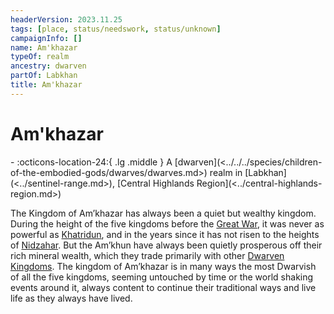 ```yaml
---
headerVersion: 2023.11.25
tags: [place, status/needswork, status/unknown]
campaignInfo: []
name: Am'khazar
typeOf: realm
ancestry: dwarven
partOf: Labkhan
title: Am'khazar
---
```


# Am'khazar
<div class="grid cards ext-narrow-margin ext-one-column" markdown>
-    :octicons-location-24:{ .lg .middle } A [dwarven](<../../../species/children-of-the-embodied-gods/dwarves/dwarves.md>) realm in [Labkhan](<../sentinel-range.md>), [Central Highlands Region](<../central-highlands-region.md>)  
</div>


The Kingdom of Am’khazar has always been a quiet but wealthy kingdom. During the height of the five kingdoms before the [Great War](<../../../events/1500s/great-war.md>), it was never as powerful as [Khatridun](<./khatridun.md>), and in the years since it has not risen to the heights of [Nidzahar](<./nidzahar.md>). But the Am’khun have always been quietly prosperous off their rich mineral wealth, which they trade primarily with other [Dwarven Kingdoms](<./dwarven-kingdoms.md>). The kingdom of Am’khazar is in many ways the most Dwarvish of all the five kingdoms, seeming untouched by time or the world shaking events around it, always content to continue their traditional ways and live life as they always have lived.